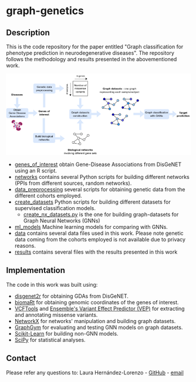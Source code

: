 # graph-genetics
<div id="top"></div>

## Description

This is the code repository for the paper entitled "Graph classification for phenotype prediction in neurodegenerative diseases". The repository follows the methodology and results presented in the abovementioned work. 

![Image](figure1.png)

* [genes_of_interest](genes_of_interest) obtain Gene-Disease Associations from DisGeNET using an R script.
* [networks](networks) contains several Python scripts for building different networks (PPIs from different sources, random networks).
* [data_preprocessing](data_preprocessing) several scripts for obtaining genetic data from the different cohorts employed.
* [create_datasets](create_datasets) Python scripts for building different datasets for supervised classification models.
  * [create_nx_datasets.py](create_datasets/create_nx_datasets.py) is the one for building graph-datasets for Graph Neural Networks (GNNs)
* [ml_models](ml_models) Machine learning models for comparing with GNNs.
* [data](data) contains several data files used in this work. Please note genetic data coming from the cohorts employed is not available due to privacy reasons.
* [results](results) contains several files with the results presented in this work

## Implementation

The code in this work was built using:

* [disgenet2r](https://nextjs.org/) for obtaining GDAs from DisGeNET.
* [biomaRt](https://reactjs.org/) for obtaining genomic coordinates of the genes of interest.
* [VCFTools](https://vuejs.org/) and [Ensemble's Variant Effect Predictor (VEP)](https://angular.io/) for extracting and annotating missense variants.
* [NetworkX]() for networks' manipulation and building graph datasets.
* [GraphGym]() for evaluating and testing GNN models on graph datasets.
* [Scikit-Learn]() for building non-GNN models.
* [SciPy]() for statistical analyses.

## Contact
Please refer any questions to:
Laura Hernández-Lorenzo - [GitHub](https://github.com/laurahdezlorenzo) - [email](laurahl@ucm.es)
